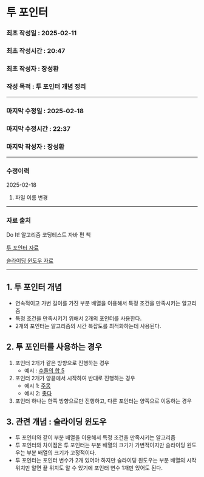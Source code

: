 # 투 포인터

### 최초 작성일 : 2025-02-11
### 최초 작성시간 : 20:47
### 최초 작성자 : 장성환
### 작성 목적 : 투 포인터 개념 정리

---

### 마지막 수정일 : 2025-02-18
### 마지막 수정시간 : 22:37
### 마지막 작성자 : 장성환

---
### 수정이력

2025-02-18
1. 파일 이름 변경

---
### 자료 출처

Do It! 알고리즘 코딩테스트 자바 편 책

[투 포인터 자료](https://velog.io/@da_na/11.-%ED%88%AC-%ED%8F%AC%EC%9D%B8%ED%84%B0-%EC%8A%AC%EB%9D%BC%EC%9D%B4%EB%94%A9-%EC%9C%88%EB%8F%84%EC%9A%B0-%EA%B0%9C%EB%85%90)

[슬라이딩 윈도우 자료](https://velog.io/@ninto_2/%EC%8A%AC%EB%9D%BC%EC%9D%B4%EB%94%A9-%EC%9C%88%EB%8F%84%EC%9A%B0-%EC%95%8C%EA%B3%A0%EB%A6%AC%EC%A6%98)


---

## 1. 투 포인터 개념

* 연속적이고 가변 길이를 가진 부분 배열을 이용해서 특정 조건을 만족시키는 알고리즘
* 특정 조건을 만족시키기 위해서 2개의 포인터를 사용한다.
* 2개의 포인터는 알고리즘의 시간 복잡도를 최적화하는데 사용된다.

## 2. 투 포인터를 사용하는 경우

1. 포인터 2개가 같은 방향으로 진행하는 경우
    * 예시 : [수들의 합 5](https://www.acmicpc.net/problem/2018)
2. 포인터 2개가 양끝에서 시작하여 반대로 진행하는 경우
    * 에시 1: [주몽](https://www.acmicpc.net/problem/1940)
    * 예시 2: [좋다](https://www.acmicpc.net/problem/1253)
3. 포인터 하나는 한쪽 방향으로만 진행하고, 다른 포인터는 양쪽으로 이동하는 경우

## 3. 관련 개념 : 슬라이딩 윈도우

* 투 포인터와 같이 부분 배열을 이용해서 특정 조건을 만족시키는 알고리즘
* 투 포인터와 차이점은 투 포인터는 부분 배열의 크기가 가변적이지만 슬라이딩 윈도우는 부분 배열의 크기가 고정적이다.
* 투 포인터는 포인터 변수가 2개 있어야 하지만 슬라이딩 윈도우는 부분 배열의 시작 위치만 알면 끝 위치도 알 수 있기에 포인터 변수 1개만 있어도 된다.
